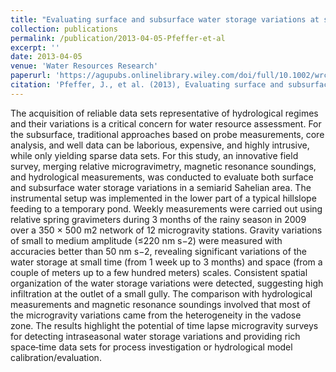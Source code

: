 ```yaml
---
title: "Evaluating surface and subsurface water storage variations at small time and space scales from relative gravity measurements in semi-arid Niger"
collection: publications
permalink: /publication/2013-04-05-Pfeffer-et-al
excerpt: ''
date: 2013-04-05
venue: 'Water Resources Research'
paperurl: 'https://agupubs.onlinelibrary.wiley.com/doi/full/10.1002/wrcr.20235'
citation: 'Pfeffer, J., et al. (2013), Evaluating surface and subsurface water storage variations at small time and space scales from relative gravity measurements in semiarid Niger, Water Resour. Res., 49, 3276– 3291, doi:10.1002/wrcr.20235'
---
```


The acquisition of reliable data sets representative of hydrological regimes and their variations is a critical concern for water resource assessment. For the subsurface, traditional approaches based on probe measurements, core analysis, and well data can be laborious, expensive, and highly intrusive, while only yielding sparse data sets. For this study, an innovative field survey, merging relative microgravimetry, magnetic resonance soundings, and hydrological measurements, was conducted to evaluate both surface and subsurface water storage variations in a semiarid Sahelian area. The instrumental setup was implemented in the lower part of a typical hillslope feeding to a temporary pond. Weekly measurements were carried out using relative spring gravimeters during 3 months of the rainy season in 2009 over a 350 × 500 m2 network of 12 microgravity stations. Gravity variations of small to medium amplitude (≤220 nm s−2) were measured with accuracies better than 50 nm s−2, revealing significant variations of the water storage at small time (from 1 week up to 3 months) and space (from a couple of meters up to a few hundred meters) scales. Consistent spatial organization of the water storage variations were detected, suggesting high infiltration at the outlet of a small gully. The comparison with hydrological measurements and magnetic resonance soundings involved that most of the microgravity variations came from the heterogeneity in the vadose zone. The results highlight the potential of time lapse microgravity surveys for detecting intraseasonal water storage variations and providing rich space‐time data sets for process investigation or hydrological model calibration/evaluation.
